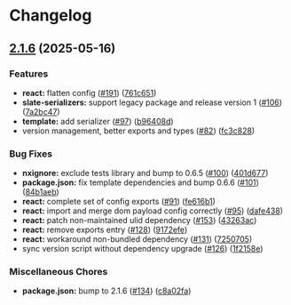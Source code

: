 # Changelog

## [2.1.6](https://github.com/thompsonsj/slate-serializers/compare/react-v2.2.3...react-v2.1.6) (2025-05-16)


### Features

* **react:** flatten config ([#191](https://github.com/thompsonsj/slate-serializers/issues/191)) ([761c651](https://github.com/thompsonsj/slate-serializers/commit/761c651ad49fda360b416ab561b9aac72ed7aa8d))
* **slate-serializers:** support legacy package and release version 1 ([#106](https://github.com/thompsonsj/slate-serializers/issues/106)) ([7a2bc47](https://github.com/thompsonsj/slate-serializers/commit/7a2bc478b0785511f5b7774f90a838624c69eb08))
* **template:** add serializer ([#97](https://github.com/thompsonsj/slate-serializers/issues/97)) ([b96408d](https://github.com/thompsonsj/slate-serializers/commit/b96408dc6e7c8f1bb0770b7f9b17ea090f0978dd))
* version management, better exports and types ([#82](https://github.com/thompsonsj/slate-serializers/issues/82)) ([fc3c828](https://github.com/thompsonsj/slate-serializers/commit/fc3c828b13dae411acdb985753986e451d114f1d))


### Bug Fixes

* **nxignore:** exclude tests library and bump to 0.6.5 ([#100](https://github.com/thompsonsj/slate-serializers/issues/100)) ([401d677](https://github.com/thompsonsj/slate-serializers/commit/401d677be0b816f1bfae39be66cca35f4297ddb2))
* **package.json:** fix template dependencies and bump 0.6.6 ([#101](https://github.com/thompsonsj/slate-serializers/issues/101)) ([84b1aeb](https://github.com/thompsonsj/slate-serializers/commit/84b1aeb4bf19abf130814abb6cfaca30104a3651))
* **react:** complete set of config exports ([#91](https://github.com/thompsonsj/slate-serializers/issues/91)) ([fe616b1](https://github.com/thompsonsj/slate-serializers/commit/fe616b1c04104ac0cf71ee59168e94e915f5cb81))
* **react:** import and merge dom payload config correctly ([#95](https://github.com/thompsonsj/slate-serializers/issues/95)) ([dafe438](https://github.com/thompsonsj/slate-serializers/commit/dafe438e652369a698c7d6b320834c3b61bf9e38))
* **react:** patch non-maintained ulid dependency ([#153](https://github.com/thompsonsj/slate-serializers/issues/153)) ([43263ac](https://github.com/thompsonsj/slate-serializers/commit/43263ac09f21a8d9b35d0deea89afcfab0057cf8))
* **react:** remove exports entry ([#128](https://github.com/thompsonsj/slate-serializers/issues/128)) ([9172efe](https://github.com/thompsonsj/slate-serializers/commit/9172efef62951e68e691c2ee3a7cc994a4b89016))
* **react:** workaround non-bundled dependency ([#131](https://github.com/thompsonsj/slate-serializers/issues/131)) ([7250705](https://github.com/thompsonsj/slate-serializers/commit/7250705a1d173c2e6902085f6cbd3a84686c1017))
* sync version script without dependency upgrade ([#126](https://github.com/thompsonsj/slate-serializers/issues/126)) ([1f2158e](https://github.com/thompsonsj/slate-serializers/commit/1f2158e67701d84585305bb6b925fb8a084ae39c))


### Miscellaneous Chores

* **package.json:** bump to 2.1.6 ([#134](https://github.com/thompsonsj/slate-serializers/issues/134)) ([c8a02fa](https://github.com/thompsonsj/slate-serializers/commit/c8a02fa3f3f61b5965dd242e5365e8992c3a630e))
